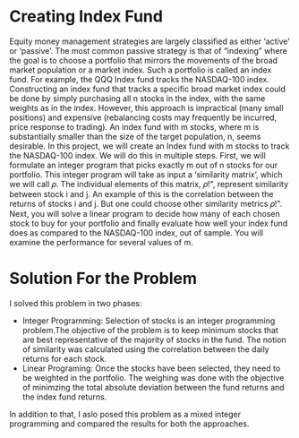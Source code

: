 # Creating Index Fund
Equity money management strategies are largely classified as either ‘active’ or ‘passive’. The most common passive strategy is that of “indexing” where the goal is to choose a portfolio that mirrors the movements of the broad market population or a market index. Such a portfolio is called an index fund. For example, the QQQ Index fund tracks the NASDAQ-100 index.
Constructing an index fund that tracks a specific broad market index could be done by simply purchasing all n stocks in the index, with the same weights as in the index. However, this approach is impractical (many small positions) and expensive (rebalancing costs may frequently be incurred, price response to trading). An index fund with m stocks, where m is substantially smaller than the size of the target population, n, seems desirable.
In this project, we will create an Index fund with m stocks to track the NASDAQ-100 index. We will do this in multiple steps. First, we will formulate an integer program that picks exactly m out of n stocks for our portfolio. This integer program will take as input a ‘similarity matrix’, which we will call 𝜌. The individual elements of this matrix, 𝜌!", represent similarity between stock i and j. An example of this is the correlation between the returns of stocks i and j. But one could choose other similarity metrics 𝜌!".
Next, you will solve a linear program to decide how many of each chosen stock to buy for your portfolio and finally evaluate how well your index fund does as compared to the NASDAQ-100 index, out of sample. You
will examine the performance for several values of m.
 
 
 
 
# Solution For the Problem 
 I solved this problem in two phases:
  - Integer Programming: Selection of stocks is an integer programming problem.The objective of the problem is to keep minimum stocks that are best representative of the majority of stocks in the fund. The notion of similarity was calculated using the correlation between the daily returns for each stock.
  - Linear Programing: Once the stocks have been selected, they need to be weighted in the portfolio. The weighing was done with the objective of minimzing the total absolute deviation between the fund returns and the index fund returns.


In addition to that, I aslo posed this problem as a mixed integer programming and compared the results for both the approaches.  
  
